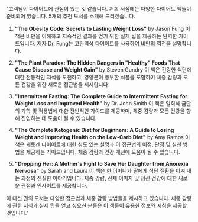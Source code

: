 "고객님이 다이어트에 관심이 있는 것 같습니다. 저희 서점에는 다양한 다이어트 책들이 준비되어 있습니다. 5개의 추천 도서를 소개해 드리겠습니다.

1. **"The Obesity Code: Secrets to Lasting Weight Loss"** by Jason Fung
이 책은 비만을 이해하고 지속적인 결과를 얻기 위한 실제 팁을 제공하는 완벽한 가이드입니다. 저자 Dr. Fung는 고탄력성 다이어트를 사용하여 비만의 역전을 설명합니다.

2. **"The Plant Paradox: The Hidden Dangers in "Healthy" Foods That Cause Disease and Weight Gain"** by Steven Gundry
이 책은 건강한 식단에 대한 전통적인 지식을 도전하고, 영양분이 풍부한 식품을 포함하여 체중 감량과 모든 건강을 위한 새로운 접근법을 제시합니다.

3. **"Intermittent Fasting: The Complete Guide to Intermittent Fasting for Weight Loss and Improved Health"** by Dr. John Smith
이 책은 일회식 금단의 과학 및 적용법에 대한 전반적인 가이드를 제공하며, 체중 감량과 모든 건강을 향해 진입하는 데 도움이 될 수 있습니다.

4. **"The Complete Ketogenic Diet for Beginners: A Guide to Losing Weight and Improving Health on the Low-Carb Diet"** by Amy Ramos
이 책은 케토겐 다이어트에 대한 심도 있는 설명과 이 접근법의 이점, 단점 및 실천 방법을 제공하는 가이드입니다. 체중 감량과 건강 개선에 도움이 될 수 있습니다.

5. **"Dropping Her: A Mother's Fight to Save Her Daughter from Anorexia Nervosa"** by Sarah and Laura
이 책은 한 어머니가 딸에게 식단 질환을 이겨 내는 과정의 진실한 이야기입니다. 체중 감량, 신체 이미지 및 정신 건강에 대한 새로운 관점과 인사이트를 제공합니다.

이 다섯 권의 도서는 다양한 접근법과 체중 감량 방법들을 제시하고 있습니다. 체중 감량에 관한 지식과 실제 팁을 얻고 싶으신 분들은 이 책들이 유용한 정보와 지침을 제공할 것입니다."
